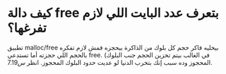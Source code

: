 كيف دالة free بتعرف عدد البايت اللي لازم تفرغها؟
===================
تطبيق malloc/free بيخليه فاكر حجم كل بلوك من الذاكرة بيحجزه فمش لازم تفكره بالحجم اللي حجزته أما تستدعي free. (في الغالب بيتم تخزين الحجم جنب البلوك المحجوز وده سبب إنك بتخرب الدنيا لو عديت حدود البلوك المحجوز. انظر $س 7.19$.
